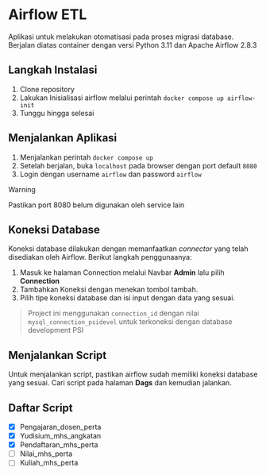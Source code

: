 # Airflow ETL

Aplikasi untuk melakukan otomatisasi pada proses migrasi database. Berjalan diatas container dengan versi Python 3.11 dan Apache Airflow 2.8.3

## Langkah Instalasi

1. Clone repository
2. Lakukan Inisialisasi airflow melalui perintah `docker compose up airflow-init`
3. Tunggu hingga selesai

## Menjalankan Aplikasi

1. Menjalankan perintah `docker compose up`
2. Setelah berjalan, buka `localhost` pada browser dengan port default `8080`
3. Login dengan username `airflow` dan password `airflow`

> [!WARNING]
> Pastikan port 8080 belum digunakan oleh service lain

## Koneksi Database

Koneksi database dilakukan dengan memanfaatkan _connector_ yang telah disediakan oleh Airflow. Berikut langkah penggunaanya:

1. Masuk ke halaman Connection melalui Navbar **Admin** lalu pilih **Connection**
2. Tambahkan Koneksi dengan menekan tombol tambah.
3. Pilih tipe koneksi database dan isi input dengan data yang sesuai.

> Project ini menggunakan `connection_id` dengan nilai `mysql_connection_psidevel` untuk terkoneksi dengan database development PSI

## Menjalankan Script

Untuk menjalankan script, pastikan airflow sudah memiliki koneksi database yang sesuai. Cari script pada halaman **Dags** dan kemudian jalankan.

## Daftar Script

-   [x] Pengajaran_dosen_perta
-   [x] Yudisium_mhs_angkatan
-   [x] Pendaftaran_mhs_perta
-   [ ] Nilai_mhs_perta
-   [ ] Kuliah_mhs_perta
